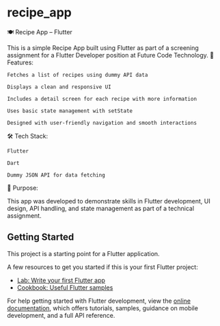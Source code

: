 # recipe_app

🍽️ Recipe App – Flutter

This is a simple Recipe App built using Flutter as part of a screening assignment for a Flutter Developer position at Future Code Technology.
📱 Features:

    Fetches a list of recipes using dummy API data

    Displays a clean and responsive UI

    Includes a detail screen for each recipe with more information

    Uses basic state management with setState

    Designed with user-friendly navigation and smooth interactions

🛠️ Tech Stack:

    Flutter

    Dart

    Dummy JSON API for data fetching

🎯 Purpose:

This app was developed to demonstrate skills in Flutter development, UI design, API handling, and state management as part of a technical assignment.

## Getting Started

This project is a starting point for a Flutter application.

A few resources to get you started if this is your first Flutter project:

- [Lab: Write your first Flutter app](https://docs.flutter.dev/get-started/codelab)
- [Cookbook: Useful Flutter samples](https://docs.flutter.dev/cookbook)

For help getting started with Flutter development, view the
[online documentation](https://docs.flutter.dev/), which offers tutorials,
samples, guidance on mobile development, and a full API reference.
